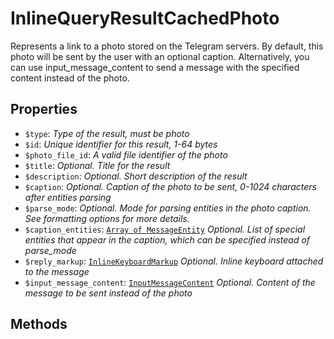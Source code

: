 # InlineQueryResultCachedPhoto	

Represents a link to a photo stored on the Telegram servers. By default, this photo will be sent by the user with an optional caption. Alternatively, you can use input_message_content to send a message with the specified content instead of the photo.	

## Properties	

- `$type`: _Type of the result, must be photo_
- `$id`: _Unique identifier for this result, 1-64 bytes_
- `$photo_file_id`: _A valid file identifier of the photo_
- `$title`: _Optional. Title for the result_
- `$description`: _Optional. Short description of the result_
- `$caption`: _Optional. Caption of the photo to be sent, 0-1024 characters after entities parsing_
- `$parse_mode`: _Optional. Mode for parsing entities in the photo caption. See formatting options for more details._
- `$caption_entities`: [`Array of MessageEntity`](MessageEntity.md) _Optional. List of special entities that appear in the caption, which can be specified instead of parse_mode_
- `$reply_markup`: [`InlineKeyboardMarkup`](InlineKeyboardMarkup.md) _Optional. Inline keyboard attached to the message_
- `$input_message_content`: [`InputMessageContent`](InputMessageContent.md) _Optional. Content of the message to be sent instead of the photo_

## Methods	
